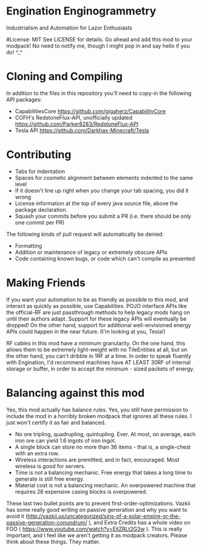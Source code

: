 # Engination Enginogrammetry
Industrialism and Automation for Lazor Enthusiasts

#License: MIT
See LICENSE for details. Go ahead and add this mod to your modpack!
No need to notify me, though I might pop in and say hello if you do! ^_^

# Cloning and Compiling
In addition to the files in this repository you'll need to copy-in the
following API packages:

* CapabilitiesCore https://github.com/gigaherz/CapabilityCore
* COFH's RedstoneFlux-API, unofficially updated
    https://github.com/Parker8283/RedstoneFlux-API
* Tesla API https://github.com/Darkhax-Minecraft/Tesla

# Contributing
* Tabs for indentation
* Spaces for cosmetic alignment between elements indented to the same level
* If it doesn't line up right when you change your tab spacing, you did it wrong
* License information at the top of every java source file, above the package declaration.
* Squash your commits before you submit a PR (i.e. there should be only one commit per PR)


The following kinds of pull request will automatically be denied:
* Formatting
* Addition or maintenance of legacy or extremely obscure APIs
* Code containing known bugs, or code which can't compile as presented

# Making Friends
If you want your automation to be as friendly as possible to this mod,
and interact as quickly as possible, use Capabilities. POJO interface
APIs like the official-RF are just passthrough methods to help legacy
mods hang on until their authors adapt. Support for these legacy APIs
will eventually be dropped! On the other hand, support for additional
well-envisioned energy APIs could happen in the near future. (I'm
looking at you, Tesla!)


RF cables in this mod have a minimum granularity. On the one hand, this
allows them to be extremely light-weight with no TileEntities at all,
but on the other hand, you can't dribble in 1RF at a time. In order to
speak fluently with Engination, I'd recommend machines have AT LEAST
30RF of internal storage or buffer, in order to accept the minimum -
sized packets of energy.


# Balancing against this mod
Yes, this mod actually has balance rules. Yes, you still have
permission to include the mod in a horribly broken modpack that ignores
all these rules. I just won't certify it as fair and balanced.
* No ore tripling, quadrupling, quintupling. Ever. At most, on average, each iron ore can yield 1.6 ingots of iron ingot.
* A single block can store no more than 36 items - that is, a single-chest with an extra row.
* Wireless interactions are premitted, and in fact, encouraged. Most wireless is good for servers.
* Time is not a balancing mechanic. Free energy that takes a long time to generate is still free energy.
* Material cost is not a balancing mechanic. An overpowered machine that requires 26 expensive casing blocks is overpowered.

These last two bullet points are to prevent first-order-optimizations.
Vazkii has some really good writing on passive generation and why you want
to avoid it (http://vazkii.us/uncategorized/sins-of-a-solar-empire-or-the-passive-generation-conundrum/ ),
and Extra Credits has a whole video on FOO ( https://www.youtube.com/watch?v=EitZRLt2G3w ).
This is really important, and I feel like we aren't getting it as modpack
creators. Please think about these things. They matter.
